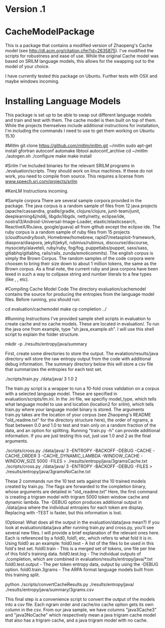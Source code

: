 # Version .1
# CacheModelPackage
This is a package that contains a modified version of Zhaopeng's Cache model
(see http://dl.acm.org/citation.cfm?id=2635875).  I've modified the scripts
for robustness and ease of use.  While the original Cache model was based
on SRILM language models, this allows for the swapping out to the model of your
choice.

I have currently tested this package on Ubuntu.  Further tests with OSX and
maybe windows incoming.

# Installing Language Models

This package is set up to be able to swap out different language models and train and test with them.  The cache model is then built on top of them. While the projects themselves include additional instructions for installation, I'm including the commands I need to use to get them working on Ubuntu 15.10

#Mitlm
git clone https://github.com/mitlm/mitlm.git ~/mitlm
sudo apt-get install gfortran autoconf automake libtool autoconf_archive
cd ~/mitlm
./autogen.sh
./configure
make
make install

#Srilm
I've included binaries for the relevant SRILM programs in ./evaluation/scripts.  They should work on linux machines. If these do not work, you need to compile
from source.  This requires a license from www.speech.sri.com/projects/srilm

#KenLM
Instructions incoming.

#Sample corpora
There are several sample corpora provided in the package.  The java corpus is a 
random sample of files from 12 java projects (apache/cassandra, gradle/gradle,
clojure/clojure, junit-team/junit, deeplearning4j/nd4j, libgdx/libgdx, 
netty/netty, eclipse/ide, nostra13/Android-Universal-Image-Loader, 
elastic/elasticsearch, ReactiveX/RxJava, google/guava) all from github except
the eclipse ide.  The ruby corpus is a random sample of ruby files from 15
projects (cloudfoundry/bosh, Homebrew/homebrew, rapid7/metasploit-framework, 
diaspora/diaspora, jekyll/jekyll, rubinius/rubinius, discourse/discourse,  
mysociety/alaveteli, ruby/ruby, fog/fog, puppetlabs/puppet, sass/sass, 
gitlabhq/gitlabhq, rails/rails, zunda/emoticommits).  The english corpus is 
simply the Brown Corpus.  The random samples of the code corpora were choosen
to bring their size down to about 1 million tokens, the same as the Brown corpus.
As a final note, the current ruby and java corpora have been lexed in such a 
way to collpase string and number literals to a few types (like <str>, <int>, 
etc).


#Compiling Cache Model Code
The directory evaluation/cachemodel contains the source for producing the entropies
from the language model files.  Before running, you should run:

cd evaluation/cachemodel
make
cp completion ../

#Running Instructions
I've provided sample shell scripts in evaluation to create cache and no cache models.  These are located in evaluation/.  To run the java one from example, 
type "sh java_example.sh".  I will use this shell script to explain the folder
structure.

mkdir -p ./results/entropy/java/summary

First, create some directories to store the output. The evalation/results/java directory will store the raw entropy output from the code with additional debug
information.  The summary directory below this will store a csv file that 
summarizes the entropies for each test set.

./scripts/train.py ./data/java/ 3 1.0 2

The train.py script is a wrapper to run a 10-fold cross validation on a corpus 
with a selected language model.  These are specified in evaluation/scripts/lm.ini.
In the .ini file, we specifiy model_type, which tells what language model to use
and location (location2 for srilm), which tells train.py where your language model
binary is stored.  The arguments train.py takes are the location of your corpus
(see Zhaopeng's README "old_readme.txt" for the directory structure here),
the order of ngrams, a float between 0.0 and 1.0 to test and train only on a random
fraction of the data, and an option for splitting.  Running "train.py -h" can 
provide additional information.  If you are just testing this out, just use 1.0 
and 2 as the final arguments.

./scripts/cross.py ./data/java/ 3 -ENTROPY -BACKOFF -DEBUG -CACHE -CACHE_ORDER 3 -CACHE_DYNAMIC_LAMBDA -WINDOW_CACHE -WINDOW_SIZE 5000 -FILES > ./results/entropy/java/3gramsCache.txt
./scripts/cross.py ./data/java/ 3 -ENTROPY -BACKOFF -DEBUG -FILES > ./results/entropy/java/3gramsNoCache.txt

These 2 commands run the 10 test sets against the 10 trained models created by 
train.py. The flags are forwarded to the completion binary, whose arguments are
detailed in "old_readme.txt"  Here, the first command is creating a trigram model
with trigram 5000 token window cache and dynamic lambda.  The -DEBUG option
produces additional output in ./data/java where the individual entropies for each
token are display.  Replacing with -TEST is faster, but this information is lost.

(Optional: What does all the output in the evaluation/data/java mean?)
If you look at evaluation/data/java after running train.py and cross.py, you'll 
see several new files.  I will provide a brief explanation of the relevant ones 
here.  Each is referenced by a fold0, fold1, etc, which refers to what fold it is 
in.  Using fold0 as an example:
fold0.test - A list of the files to be used in this fold's test set.
fold0.train - This is a merged set of tokens, one file per line of this fold's training data.
fold0.test.log - The individual outputs of ./completion, which are combined in
evaluation/results/entropy/java/*.txt
fold0.test.output - The per token entropy data, output by using the -DEBUG option.
fold0.train.3grams - The ARPA format language models built from this training 
split.


python ./scripts/convertCacheResults.py ./results/entropy/java/ ./results/entropy/java/summary/3grams.csv

This final step is a convenience script to convert the output of the models into a
csv file. Each ngram order and cache/no cache option gets its own column in the 
csv. From our java sample, we have columns "java3Cache3" and "java3NoCache" which
respectively mean a java trigram cache model that also has a trigram cache, and a
java trigram model with no cache.